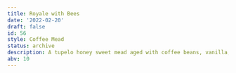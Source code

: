 ```yaml
---
title: Royale with Bees
date: '2022-02-20'
draft: false
id: 56
style: Coffee Mead
status: archive
description: A tupelo honey sweet mead aged with coffee beans, vanilla, and French oak. These premium coffee beans come from <a href="https://www.anticonquistacafe.com/">Anticonquista Café</a>, a family-owned & operated coffee farm & roaster. The name comes from a tasty concoction at <a href="https://www.hansacoffee.com/">Hansa Coffee</a>.
abv: 10
---
```

